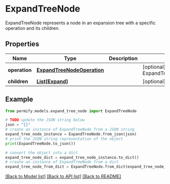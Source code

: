 # ExpandTreeNode

ExpandTreeNode represents a node in an expansion tree with a specific operation and its children.

## Properties

Name | Type | Description | Notes
------------ | ------------- | ------------- | -------------
**operation** | [**ExpandTreeNodeOperation**](ExpandTreeNodeOperation.md) |  | [optional] [default to ExpandTreeNodeOperation.UNSPECIFIED]
**children** | [**List[Expand]**](Expand.md) |  | [optional] 

## Example

```python
from permify.models.expand_tree_node import ExpandTreeNode

# TODO update the JSON string below
json = "{}"
# create an instance of ExpandTreeNode from a JSON string
expand_tree_node_instance = ExpandTreeNode.from_json(json)
# print the JSON string representation of the object
print(ExpandTreeNode.to_json())

# convert the object into a dict
expand_tree_node_dict = expand_tree_node_instance.to_dict()
# create an instance of ExpandTreeNode from a dict
expand_tree_node_from_dict = ExpandTreeNode.from_dict(expand_tree_node_dict)
```
[[Back to Model list]](../README.md#documentation-for-models) [[Back to API list]](../README.md#documentation-for-api-endpoints) [[Back to README]](../README.md)


